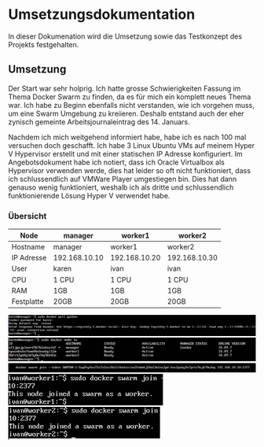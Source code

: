 # Umsetzungsdokumentation

In dieser Dokumenation wird die Umsetzung sowie das Testkonzept des Projekts festgehalten.

## Umsetzung
Der Start war sehr holprig. Ich hatte grosse Schwierigkeiten Fassung im Thema Docker Swarm zu finden, da es für mich ein komplett neues Thema war. Ich habe zu Beginn ebenfalls nicht verstanden, wie ich vorgehen muss, um eine Swarm Umgebung zu kreiieren. Deshalb entstand auch der eher zynisch gemeinte Arbeitsjournaleintrag des 14. Januars.

Nachdem ich mich weitgehend informiert habe, habe ich es nach 100 mal versuchen doch geschafft. Ich habe 3 Linux Ubuntu VMs auf meinem Hyper V Hypervisor erstellt und mit einer statischen IP Adresse konfiguriert. Im Angebotsdokument habe ich notiert, dass ich Oracle Virtualbox als Hypervisor verwenden werde, dies hat leider so oft nicht funktioniert, dass ich schlussendlich auf VMWare Player umgestiegen bin. Dies hat dann genauso wenig funktioniert, weshalb ich als dritte und schlussendlich funktionierende Lösung Hyper V verwendet habe.

### Übersicht

| Node | manager | worker1 | worker2 |
| ------------- | ------------- | ------------- | ------------- |
| Hostname | manager | worker1 | worker2 |
| IP Adresse | 192.168.10.10| 192.168.10.20 | 192.168.10.30 |
| User | karen | ivan | ivan |  
| CPU | 1 CPU | 1 CPU | 1 CPU |
| RAM | 1GB | 1GB | 1GB |
| Festplatte | 20GB | 20GB | 20GB |


![no](https://github.com/dorian1142/M157/blob/main/fail.PNG)
![no](https://github.com/dorian1142/M157/blob/main/nodes.PNG)
![no](https://github.com/dorian1142/M157/blob/main/swarmtoken.PNG)
![no](https://github.com/dorian1142/M157/blob/main/worker1join.PNG)
![no](https://github.com/dorian1142/M157/blob/main/worker2join.PNG)
